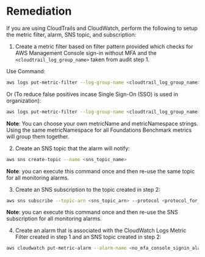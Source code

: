 # Remediation

If you are using CloudTrails and CloudWatch, perform the following to setup the metric filter, alarm, SNS topic, and subscription:

1. Create a metric filter based on filter pattern provided which checks for AWS Management Console sign-in without MFA and the `<cloudtrail_log_group_name>` taken from audit step 1.

Use Command:

```sh
aws logs put-metric-filter --log-group-name <cloudtrail_log_group_name> --filter-name <no_mfa_console_signin_metric> --metric-transformations metricName=<no_mfa_console_signin_metric>,metricNamespace='CISBenchmark', metricValue=1 --filter-pattern '{ ($.eventName = "ConsoleLogin") && ($.additionalEventData.MFAUsed != "Yes") }'
```

Or (To reduce false positives incase Single Sign-On (SSO) is used in organization):

```sh
aws logs put-metric-filter --log-group-name <cloudtrail_log_group_name> --filter-name <no_mfa_console_signin_metric> --metric-transformations metricName=<no_mfa_console_signin_metric>, metricNamespace='CISBenchmark', metricValue=1 --filter-pattern '{ ($.eventName = "ConsoleLogin") && ($.additionalEventData.MFAUsed != "Yes") && ($.userIdentity.type = "IAMUser") && ($.responseElements.ConsoleLogin = "Success") }'
```

**Note**: You can choose your own metricName and metricNamespace strings. Using the same metricNamespace for all Foundations Benchmark metrics will group them together.

2. Create an SNS topic that the alarm will notify:

```sh
aws sns create-topic --name <sns_topic_name>
```

**Note**: you can execute this command once and then re-use the same topic for all monitoring alarms.

3. Create an SNS subscription to the topic created in step 2:

```sh
aws sns subscribe --topic-arn <sns_topic_arn> --protocol <protocol_for_sns> --notification-endpoint <sns_subscription_endpoints>
```

**Note**: you can execute this command once and then re-use the SNS subscription for all monitoring alarms.

4. Create an alarm that is associated with the CloudWatch Logs Metric Filter created in step 1 and an SNS topic created in step 2:

```sh
aws cloudwatch put-metric-alarm --alarm-name <no_mfa_console_signin_alarm> --metric-name <no_mfa_console_signin_metric> --statistic Sum --period 300 --threshold 1 --comparison-operator GreaterThanOrEqualToThreshold --evaluation-periods 1 --namespace 'CISBenchmark' --alarm-actions <sns_topic_arn>
```
